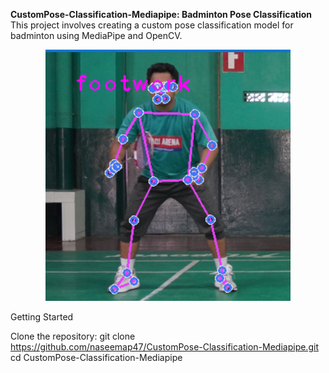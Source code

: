 **CustomPose-Classification-Mediapipe: Badminton Pose Classification**
This project involves creating a custom pose classification model for badminton using MediaPipe and OpenCV.

<p align="center"> <img src='Screenshot 2024-08-30 103424.png'/> </p>
Getting Started

Clone the repository:
git clone https://github.com/naseemap47/CustomPose-Classification-Mediapipe.git
cd CustomPose-Classification-Mediapipe

